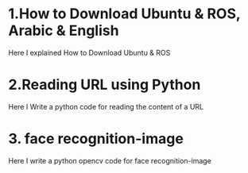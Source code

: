 # 1.How to Download Ubuntu & ROS, Arabic & English
Here I explained How to Download Ubuntu & ROS
# 2.Reading URL using Python
Here I Write a python code for reading the content of a URL
# 3. face recognition-image 
Here I write a python opencv code for face recognition-image
